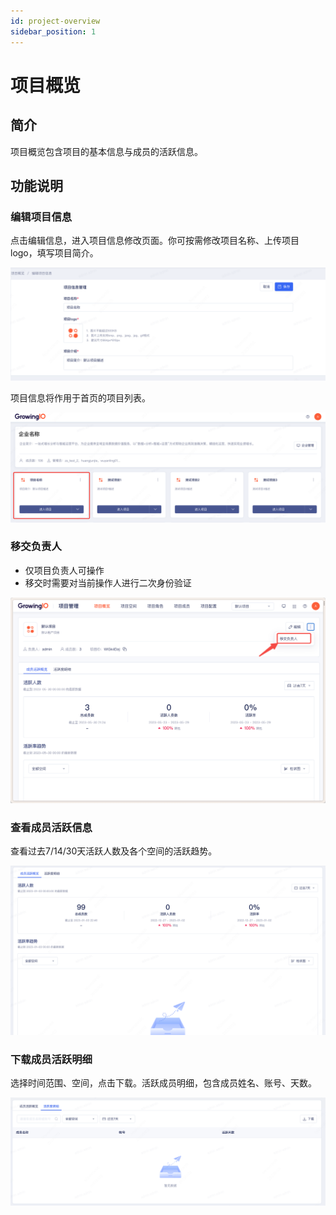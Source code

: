 ```yaml
---
id: project-overview
sidebar_position: 1
---
```


# 项目概览

## 简介

项目概览包含项目的基本信息与成员的活跃信息。


## 功能说明

### 编辑项目信息

点击编辑信息，进入项目信息修改页面。你可按需修改项目名称、上传项目logo，填写项目简介。

![图 6](/img/portal-projectinfo-edit_project-overview.png)  


项目信息将作用于首页的项目列表。

![图 7](/img/portal-homepage-pageinfo_project-overview.png)  

### 移交负责人

* 仅项目负责人可操作
* 移交时需要对当前操作人进行二次身份验证
  
![图 12](/img/yijiaofuzeren_project-overview.png)  


### 查看成员活跃信息

查看过去7/14/30天活跃人数及各个空间的活跃趋势。

![图 8](/img/portal-project-activeusersoverview_project-overview.png)  

### 下载成员活跃明细

选择时间范围、空间，点击下载。活跃成员明细，包含成员姓名、账号、天数。

![图 9](/img/portal-project-activeusersdownload_project-overview.png)  

